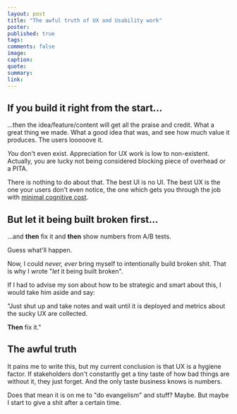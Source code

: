 ```yaml
---
layout: post
title: "The awful truth of UX and Usability work"
poster:
published: true
tags:
comments: false
image:
caption:
quote:
summary:
link:
---
```


## If you build it right from the start...

...then the idea/feature/content will get all the praise and credit. What a great thing we made. What a good idea that was, and see how much value it produces. The users looooove it.

*You* don't even exist. Appreciation for UX work is low to non-existent. Actually, you are lucky not being considered blocking piece of overhead or a PITA.

There is nothing to do about that. The best UI is no UI. The best UX is the one your users don't even notice, the one which gets you through the job with [minimal cognitive cost](http://seriouspony.com/blog/2013/7/24/your-app-makes-me-fat).


## But let it being built broken first...

...and **then** fix it and **then** show numbers from A/B tests.

Guess what'll happen.

Now, I could *never, ever* bring myself to intentionally build broken shit. That is why I wrote "*let* it being built broken".

If I had to advise my son about how to be strategic and smart about this, I would take him aside and say:

"Just shut up and take notes and wait until it is deployed and metrics about the sucky UX are collected.

**Then** fix it."

## The awful truth

It pains me to write this, but my current conclusion is that UX is a hygiene factor. If stakeholders don't constantly get a tiny taste of how bad things are without it, they just forget. And the only taste business knows is numbers.

Does that mean it is on me to "do evangelism" and stuff? Maybe. But maybe I start to give a shit after a certain time.


